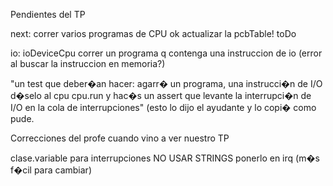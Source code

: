 Pendientes del TP

next:
correr varios programas de CPU ok
actualizar la pcbTable! toDo

io:
ioDeviceCpu
correr un programa q contenga una instruccion de io (error al buscar la instruccion en memoria?)

"un test que deber�an hacer:
agarr� un programa, una instrucci�n de I/O 
d�selo al cpu
cpu.run
y hac�s un assert que levante la interrupci�n de I/O en la cola de interrupciones" (esto lo dijo el ayudante y lo copi� como pude.

Correcciones del profe cuando vino a ver nuestro TP

clase.variable para interrupciones
NO USAR STRINGS
ponerlo en irq (m�s f�cil para cambiar)



